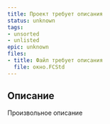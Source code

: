 ```yaml
---
title: Проект требует описания
status: unknown
tags:
- unsorted
- unlisted
epic: unknown
files:
- title: Файл требует описания
  file: окно.FCStd
---
```



## Описание

Произвольное описание